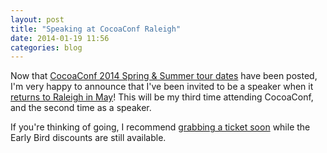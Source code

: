```yaml
---
layout: post
title: "Speaking at CocoaConf Raleigh"
date: 2014-01-19 11:56
categories: blog
---
```


Now that [CocoaConf 2014 Spring &amp; Summer tour dates][CocoaConf] have been posted, I'm very happy to announce that I've been invited to be a speaker when it [returns to Raleigh in May][CocoaConf Raleigh]! This will be my third time attending CocoaConf, and the second time as a speaker.

If you're thinking of going, I recommend [grabbing a ticket soon][CocoaConf Tickets] while the Early Bird discounts are still available.

[CocoaConf]: http://cocoaconf.com
[CocoaConf Tickets]: http://cocoaconf.com/raleigh-2014/register
[CocoaConf Raleigh]:http://cocoaconf.com/raleigh-2014/home